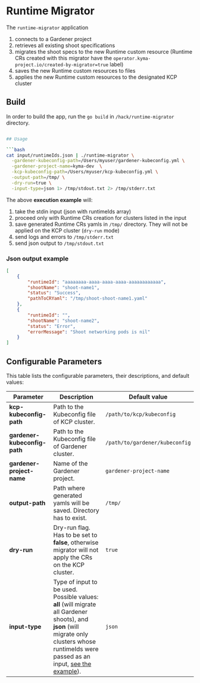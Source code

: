 # Runtime Migrator
The `runtime-migrator` application
1. connects to a Gardener project
2. retrieves all existing shoot specifications
3. migrates the shoot specs to the new Runtime custom resource (Runtime CRs created with this migrator have the `operator.kyma-project.io/created-by-migrator=true` label)
4. saves the new Runtime custom resources to files
5. applies the new Runtime custom resources to the designated KCP cluster

## Build

In order to build the app, run the `go build` in `/hack/runtime-migrator` directory.

```bash

## Usage

```bash
cat input/runtimeIds.json | ./runtime-migrator \
  -gardener-kubeconfig-path=/Users/myuser/gardener-kubeconfig.yml \
  -gardener-project-name=kyma-dev  \
  -kcp-kubeconfig-path=/Users/myuser/kcp-kubeconfig.yml \
  -output-path=/tmp/ \
  -dry-run=true \
  -input-type=json 1> /tmp/stdout.txt 2> /tmp/stderr.txt
```

The above **execution example** will: 
1. take the stdin input (json with runtimeIds array)
1. proceed only with Runtime CRs creation for clusters listed in the input 
1. save generated Runtime CRs yamls in `/tmp/` directory. They will not be applied on the KCP cluster (`dry-run` mode)
1. send logs and errors to `/tmp/stderr.txt`
1. send json output to `/tmp/stdout.txt`

### Json output example

```json
[
    {
        "runtimeId": "aaaaaaaa-aaaa-aaaa-aaaa-aaaaaaaaaaaa",
        "shootName": "shoot-name1",
        "status": "Success",
        "pathToCRYaml": "/tmp/shoot-shoot-name1.yaml"
    },
    {
        "runtimeId": "",
        "shootName": "shoot-name2",
        "status": "Error",
        "errorMessage": "Shoot networking pods is nil"
    }
]
```

## Configurable Parameters

This table lists the configurable parameters, their descriptions, and default values:

| Parameter | Description                                                                                                                                                                                                                | Default value                  |
|-----------|----------------------------------------------------------------------------------------------------------------------------------------------------------------------------------------------------------------------------|--------------------------------|
| **kcp-kubeconfig-path** | Path to the Kubeconfig file of KCP cluster.                                                                                                                                                                                | `/path/to/kcp/kubeconfig`      |
| **gardener-kubeconfig-path** | Path to the Kubeconfig file of Gardener cluster.                                                                                                                                                                           | `/path/to/gardener/kubeconfig` |
| **gardener-project-name** | Name of the Gardener project.                                                                                                                                                                                              | `gardener-project-name`        |
| **output-path** | Path where generated yamls will be saved. Directory has to exist.                                                                                                                                                          | `/tmp/`                        |
| **dry-run** | Dry-run flag. Has to be set to **false**, otherwise migrator will not apply the CRs on the KCP cluster.                                                                                                       | `true`                         |
| **input-type** | Type of input to be used. Possible values: **all** (will migrate all Gardener shoots), and **json** (will migrate only clusters whose runtimeIds were passed as an input, [see the example](input/runtimeids_sample.json)). | `json`                         |

